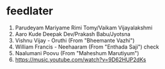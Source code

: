 # feedlater
1. Parudeyam Mariyame Rimi Tomy/Vaikam Vijayalakshmi
2. Aaro Kude Deepak Dev/Prakash Babu/Jyotsna
3. Vishnu Vijay - Oruthi (From "Bheemante Vazhi")
4. William Francis - Neehaaram (From "Enthada Saji") check
5. Naalumani Poovu (From "Maheshum Marutiyum")
6. https://music.youtube.com/watch?v=9D62HUP2dKs
